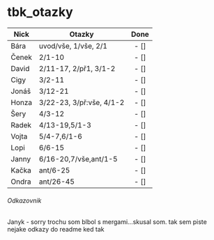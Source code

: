  # tbk_otazky

| Nick | Otazky | Done |
|----------|----------|:----------:|
| Bára | uvod/vše, 1/vše, 2/1 | - [] |
| Čenek | 2/1-10 | - [] |
| David | 2/11-17, 2/př1, 3/1-2 | - [] |
| Cigy | 3/2-11 |  - [] |
| Jonáš | 3/12-21 |  - [] | 
| Honza | 3/22-23, 3/př:vše, 4/1-2 | - [] |
| Šery | 4/3-12 | - [] |
| Radek | 4/13-19,5/1-3 | - [] |
| Vojta | 5/4-7,6/1-6 | - [] |
| Lopi | 6/6-15 | - [] |
| Janny | 6/16-20,7/vše,ant/1-5 | - [] |
| Kačka | ant/6-25 | - [] |
| Ondra | ant/26-45 | - [] |


###### Odkazovnik
Janyk - sorry trochu som blbol s mergami...skusal som. tak sem piste nejake odkazy do readme ked tak
